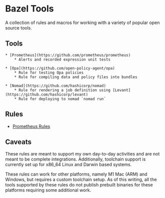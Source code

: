 # Bazel Tools
A collection of rules and macros for working with a variety of popular open source
tools.

## Tools

    * [Prometheus](https://github.com/prometheus/prometheus)
        * Alerts and recorded expression unit tests

    * [Opa](https://github.com/open-policy-agent/opa)
        * Rule for testing Opa policies
        * Rule for compiling data and policy files into bundles

    * [Nomad](https://github.com/hashicorp/nomad)
        * Rule for rendering a job definition using [Levant](https://github.com/hashicorp/levant)
        * Rule for deploying to nomad `nomad run`

## Rules

* [Prometheus Rules](./internal/prometheus_rules)

## Caveats
These rules are meant to support my own day-to-day activities and are not meant
to be complete integrations. Additionally, toolchain support is currently set up
for x86_64 Linux and Darwin based systems.

These rules can work for other platforms, namely M1 Mac (ARM) and Windows, but
requires a custom toolchain setup. As of this writing, all the tools supported
by these rules do not publish prebuilt binaries for these platforms requiring
some additional work.
